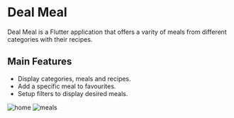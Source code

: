 # Deal Meal

Deal Meal is a Flutter application that offers a varity of meals from different categories with their recipes.

## Main Features

- Display categories, meals and recipes.
- Add a specific meal to favourites.
- Setup filters to display desired meals.

![home](https://user-images.githubusercontent.com/31613672/84890516-cda7cd80-b09a-11ea-841f-906646a5a45e.png)
![meals](https://user-images.githubusercontent.com/31613672/84890532-d3051800-b09a-11ea-8b8b-619ff93bc681.png)
